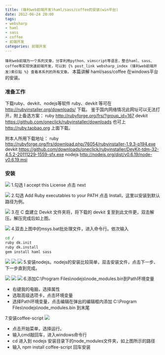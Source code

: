 ```yaml
---
title: (锋利web前端开发)haml/sass/coffee的安装(win平台)
date: 2012-06-24 20:00
tags:
- websharp
- haml 
- sass
- coffee
- 前端开发
categories: 前端开发
---
```

`锋利web前端为一个系列文章，分享利用python、vimscript等语言，整合haml、sass、coffee等实现快速前端开发，可以到 {% post_link websharp_index (锋利web前端开发)索引贴 %} 查看本系列的所有文章。`
本篇讲解 haml/sass/coffee 在windows平台的安装。

### 准备工作
下载ruby、devkit、nodejs等软件
ruby、devkit 等可在 http://rubyinstaller.org/downloads/ 下载。
鉴于国内网络情况此网址可以无法打开。附上备选方案：
ruby http://rubyforge.org/frs/?group_id=167
devkit https://github.com/oneclick/rubyinstaller/downloads
也可上 http://ruby.taobao.org 上面下载。

附本人所用下载地址：
ruby http://rubyforge.org/frs/download.php/76054/rubyinstaller-1.9.3-p194.exe
devkit https://github.com/downloads/oneclick/rubyinstaller/DevKit-tdm-32-4.5.2-20111229-1559-sfx.exe
nodejs http://nodejs.org/dist/v0.6.19/node-v0.6.19.msi

### 安装
![](/img/201206/2012-06-16_162441.png)
1.勾选 I accept this License 点击 next

![](/img/201206/2012-06-16_162550.png)
2.勾选 Add Ruby executables to your PATH 点击 Install，这里以安装到默认路径为例。

![](/img/201206/2012-06-16_162741.png)
3.在 C 盘建立 Devkit 文件夹将，将下载的 devkit 复至到此文件更，双击解压。解压完成后如上图。

![](/img/201206/2012-06-16_162941.png)
4.双击上图中的msys.bat批处理文件，进入命令行。依次输入
```bash
cd /
ruby dk.init
ruby dk.install
gem install haml sass
```

![](/img/201206/2012-06-16_163214.png)
![](/img/201206/2012-06-16_163221.png)
![](/img/201206/2012-06-16_163230.png)
5.安装nodejs。nodejs的安装比较简单，双击安装文件，点击下一步、下一步直到完成。

![](/img/201206/2012-06-16_163349.png)
![](/img/201206/2012-06-16_163400.png)
![](/img/201206/2012-06-16_163650.png)
6.添加C:\Program Files\nodejs\node_modules\.bin到Path环境变量
- 右键我的电脑，选择属性
- 选取高级选项卡，点击环境变量
- 选择Path环境变量，点击编辑在弹出的编辑框内添加 C:\Program Files\nodejs\node_modules\.bin 到末尾


7.安装coffee-script
![](/img/201206/2012-06-16_163531.png)
- 点击开始菜单，选择运行。
- 输入cmd敲回车，进入windows命令行
- cd 进入到 nodejs 安装目录下的node_modules文件夹，如上图所示的路径
- 输入 npm install coffee-script 回车安装